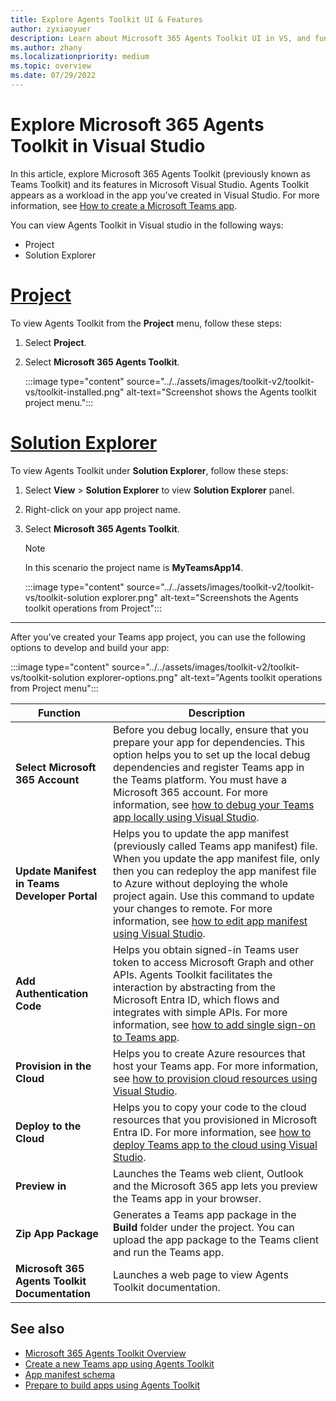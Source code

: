```yaml
---
title: Explore Agents Toolkit UI & Features
author: zyxiaoyuer
description: Learn about Microsoft 365 Agents Toolkit UI in VS, and functions such as app dependencies, manifest update, and authentication code to build and develop your app.
ms.author: zhany
ms.localizationpriority: medium
ms.topic: overview
ms.date: 07/29/2022
---
```

# Explore Microsoft 365 Agents Toolkit in Visual Studio

In this article, explore Microsoft 365 Agents Toolkit (previously known as Teams Toolkit) and its features in Microsoft Visual Studio. Agents Toolkit appears as a workload in the app you've created in Visual Studio. For more information, see [How to create a Microsoft Teams app](create-new-project-vs.md).

You can view Agents Toolkit in Visual studio in the following ways:

* Project
* Solution Explorer

# [Project](#tab/prj)

To view Agents Toolkit from the **Project** menu, follow these steps:

1. Select **Project**.
1. Select **Microsoft 365 Agents Toolkit**.

   :::image type="content" source="../../assets/images/toolkit-v2/toolkit-vs/toolkit-installed.png" alt-text="Screenshot shows the Agents toolkit project menu.":::

# [Solution Explorer](#tab/solutionexplorer)

   To view Agents Toolkit under **Solution Explorer**, follow these steps:

1. Select **View** > **Solution Explorer** to view **Solution Explorer** panel.
1. Right-click on your app project name.
1. Select **Microsoft 365 Agents Toolkit**.

   > [!NOTE]
   > In this scenario the project name is **MyTeamsApp14**.

   :::image type="content" source="../../assets/images/toolkit-v2/toolkit-vs/toolkit-solution explorer.png" alt-text="Screenshots the Agents toolkit operations from Project":::
  
---

After you've created your Teams app project, you can use the following options to develop and build your app:

:::image type="content" source="../../assets/images/toolkit-v2/toolkit-vs/toolkit-solution explorer-options.png" alt-text="Agents toolkit operations from Project menu":::

|Function  |Description  |
|---------|---------|
|**Select Microsoft 365 Account** |Before you debug locally, ensure that you prepare your app for dependencies. This option helps you to set up the local debug dependencies and register Teams app in the Teams platform. You must have a Microsoft 365 account. For more information, see [how to debug your Teams app locally using Visual Studio](debug-local-vs.md).         |
|**Update Manifest in Teams Developer Portal** | Helps you to update the app manifest (previously called Teams app manifest) file. When you update the app manifest file, only then you can redeploy the app manifest file to Azure without deploying the whole project again. Use this command to update your changes to remote. For more information, see [how to edit app manifest using Visual Studio](TeamsFx-preview-and-customize-app-manifest-vs.md).       |
|**Add Authentication Code** | Helps you obtain signed-in Teams user token to access Microsoft Graph and other APIs. Agents Toolkit facilitates the interaction by abstracting from the Microsoft Entra ID, which flows and integrates with simple APIs. For more information, see [how to add single sign-on to Teams app](add-single-sign-on-vs.md).        |
|**Provision in the Cloud** | Helps you to create Azure resources that host your Teams app. For more information, see [how to provision cloud resources using Visual Studio](provision-vs.md).        |
|**Deploy to the Cloud** | Helps you to copy your code to the cloud resources that you provisioned in Microsoft Entra ID. For more information, see [how to deploy Teams app to the cloud using Visual Studio](deploy-vs.md).        |
|**Preview in** | Launches the Teams web client, Outlook and the Microsoft 365 app lets you preview the Teams app in your browser.         |
|**Zip App Package** | Generates a Teams app package in the **Build** folder under the project. You can upload the app package to the Teams client and run the Teams app.         |
|**Microsoft 365 Agents Toolkit Documentation** | Launches a web page to view Agents Toolkit documentation.         |

## See also

* [Microsoft 365 Agents Toolkit Overview](agents-toolkit-fundamentals-vs.md)
* [Create a new Teams app using Agents Toolkit](create-new-project-vs.md)
* [App manifest schema](/microsoft-365/extensibility/schema)
* [Prepare to build apps using Agents Toolkit](build-environments-vs.md)
